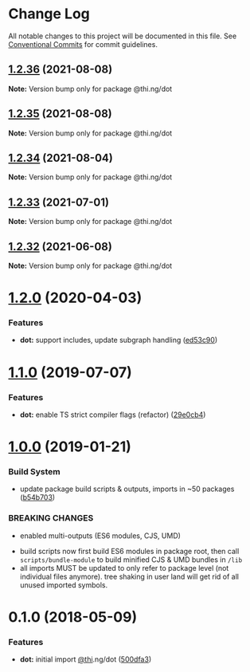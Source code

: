 # Change Log

All notable changes to this project will be documented in this file.
See [Conventional Commits](https://conventionalcommits.org) for commit guidelines.

## [1.2.36](https://github.com/thi-ng/umbrella/compare/@thi.ng/dot@1.2.35...@thi.ng/dot@1.2.36) (2021-08-08)

**Note:** Version bump only for package @thi.ng/dot





## [1.2.35](https://github.com/thi-ng/umbrella/compare/@thi.ng/dot@1.2.34...@thi.ng/dot@1.2.35) (2021-08-08)

**Note:** Version bump only for package @thi.ng/dot





## [1.2.34](https://github.com/thi-ng/umbrella/compare/@thi.ng/dot@1.2.33...@thi.ng/dot@1.2.34) (2021-08-04)

**Note:** Version bump only for package @thi.ng/dot





## [1.2.33](https://github.com/thi-ng/umbrella/compare/@thi.ng/dot@1.2.32...@thi.ng/dot@1.2.33) (2021-07-01)

**Note:** Version bump only for package @thi.ng/dot





## [1.2.32](https://github.com/thi-ng/umbrella/compare/@thi.ng/dot@1.2.31...@thi.ng/dot@1.2.32) (2021-06-08)

**Note:** Version bump only for package @thi.ng/dot





# [1.2.0](https://github.com/thi-ng/umbrella/compare/@thi.ng/dot@1.1.14...@thi.ng/dot@1.2.0) (2020-04-03)


### Features

* **dot:** support includes, update subgraph handling ([ed53c90](https://github.com/thi-ng/umbrella/commit/ed53c909f7eb41c85c04f55de279e0d82cfed307))





# [1.1.0](https://github.com/thi-ng/umbrella/compare/@thi.ng/dot@1.0.12...@thi.ng/dot@1.1.0) (2019-07-07)

### Features

* **dot:** enable TS strict compiler flags (refactor) ([29e0cb4](https://github.com/thi-ng/umbrella/commit/29e0cb4))

# [1.0.0](https://github.com/thi-ng/umbrella/compare/@thi.ng/dot@0.1.18...@thi.ng/dot@1.0.0) (2019-01-21)

### Build System

* update package build scripts & outputs, imports in ~50 packages ([b54b703](https://github.com/thi-ng/umbrella/commit/b54b703))

### BREAKING CHANGES

* enabled multi-outputs (ES6 modules, CJS, UMD)

- build scripts now first build ES6 modules in package root, then call
  `scripts/bundle-module` to build minified CJS & UMD bundles in `/lib`
- all imports MUST be updated to only refer to package level
  (not individual files anymore). tree shaking in user land will get rid of
  all unused imported symbols.

<a name="0.1.0"></a>
# 0.1.0 (2018-05-09)

### Features

* **dot:** initial import [@thi](https://github.com/thi).ng/dot ([500dfa3](https://github.com/thi-ng/umbrella/commit/500dfa3))

